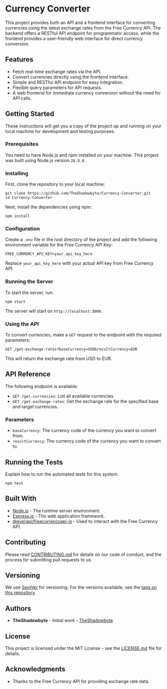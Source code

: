 # Currency Converter

This project provides both an API and a frontend interface for converting currencies using the latest exchange rates from the Free Currency API. The backend offers a RESTful API endpoint for programmatic access, while the frontend provides a user-friendly web interface for direct currency conversion.

## Features

- Fetch real-time exchange rates via the API.
- Convert currencies directly using the frontend interface.
- Simple and RESTful API endpoint for easy integration.
- Flexible query parameters for API requests.
- A web frontend for immediate currency conversion without the need for API calls.

## Getting Started

These instructions will get you a copy of the project up and running on your local machine for development and testing purposes.

### Prerequisites

You need to have Node.js and npm installed on your machine. This project was built using Node.js version `20.8.0`.

### Installing

First, clone the repository to your local machine:

    git clone https://github.com/TheShadowbyte/Currency-Converter.git
    cd Currency-Converter

Next, install the dependencies using npm:

    npm install

### Configuration

Create a `.env` file in the root directory of the project and add the following environment variable for the Free Currency API Key:

    FREE_CURRENCY_API_KEY=your_api_key_here

Replace `your_api_key_here` with your actual API key from Free Currency API.

### Running the Server

To start the server, run:

    npm start

The server will start on `http://localhost:3000`.

### Using the API

To convert currencies, make a `GET` request to the endpoint with the required parameters:

    GET /get-exchange-rates?baseCurrency=USD&resultCurrency=EUR

This will return the exchange rate from USD to EUR.

## API Reference

The following endpoint is available:

- `GET /get-currencies`: List all available currencies.
- `GET /get-exchange-rates`: Get the exchange rate for the specified base and target currencies.

### Parameters

- `baseCurrency`: The currency code of the currency you want to convert from.
- `resultCurrency`: The currency code of the currency you want to convert to.

## Running the Tests

Explain how to run the automated tests for this system.

    npm test

## Built With

- [Node.js](https://nodejs.org/) - The runtime server environment.
- [Express.js](https://expressjs.com/) - The web application framework.
- [@everapi/freecurrencyapi-js](https://github.com/link-to/freecurrencyapi-js) - Used to interact with the Free Currency API.

## Contributing

Please read [CONTRIBUTING.md](https://github.com/your-username/currency-converter-api/CONTRIBUTING.md) for details on our code of conduct, and the process for submitting pull requests to us.

## Versioning

We use [SemVer](http://semver.org/) for versioning. For the versions available, see the [tags on this repository](https://github.com/TheShadowbyte/Currency-Converter/tags).

## Authors

- **TheShadowbyte** - *Initial work* - [TheShadowbyte](https://github.com/TheShadowbyte)

## License

This project is licensed under the MIT License - see the [LICENSE.md](LICENSE.md) file for details.

## Acknowledgments

- Thanks to the Free Currency API for providing exchange rate data.
